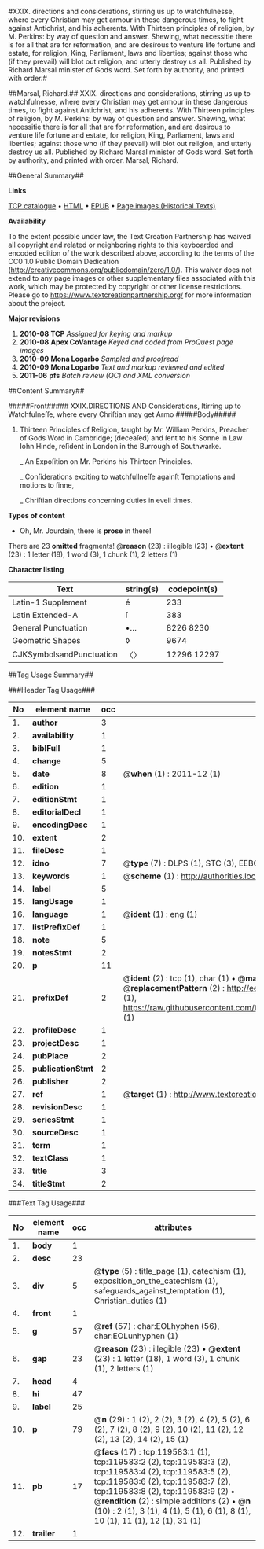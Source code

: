 #XXIX. directions and considerations, stirring us up to watchfulnesse, where every Christian may get armour in these dangerous times, to fight against Antichrist, and his adherents. With Thirteen principles of religion, by M. Perkins: by way of question and answer. Shewing, what necessitie there is for all that are for reformation, and are desirous to venture life fortune and estate, for religion, King, Parliament, laws and liberties; against those who (if they prevail) will blot out religion, and utterly destroy us all. Published by Richard Marsal minister of Gods word. Set forth by authority, and printed with order.#

##Marsal, Richard.##
XXIX. directions and considerations, stirring us up to watchfulnesse, where every Christian may get armour in these dangerous times, to fight against Antichrist, and his adherents. With Thirteen principles of religion, by M. Perkins: by way of question and answer. Shewing, what necessitie there is for all that are for reformation, and are desirous to venture life fortune and estate, for religion, King, Parliament, laws and liberties; against those who (if they prevail) will blot out religion, and utterly destroy us all. Published by Richard Marsal minister of Gods word. Set forth by authority, and printed with order.
Marsal, Richard.

##General Summary##

**Links**

[TCP catalogue](http://www.ota.ox.ac.uk/tcp/)  • 
[HTML](http://tei.it.ox.ac.uk/tcp/Texts-HTML/free/A89/A89555.html)  • 
[EPUB](http://tei.it.ox.ac.uk/tcp/Texts-EPUB/free/A89/A89555.epub) • 
[Page images (Historical Texts)](https://historicaltexts.jisc.ac.uk/eebo-99867278e)

**Availability**

To the extent possible under law, the Text Creation Partnership has waived all copyright and related or neighboring rights to this keyboarded and encoded edition of the work described above, according to the terms of the CC0 1.0 Public Domain Dedication (http://creativecommons.org/publicdomain/zero/1.0/). This waiver does not extend to any page images or other supplementary files associated with this work, which may be protected by copyright or other license restrictions. Please go to https://www.textcreationpartnership.org/ for more information about the project.

**Major revisions**

1. __2010-08__ __TCP__ *Assigned for keying and markup*
1. __2010-08__ __Apex CoVantage__ *Keyed and coded from ProQuest page images*
1. __2010-09__ __Mona Logarbo__ *Sampled and proofread*
1. __2010-09__ __Mona Logarbo__ *Text and markup reviewed and edited*
1. __2011-06__ __pfs__ *Batch review (QC) and XML conversion*

##Content Summary##

#####Front#####
XXIX.DIRECTIONS AND Considerations, ſtirring up to Watchfulneſſe, where every Chriſtian may get Armo
#####Body#####

1. Thirteen Principles of Religion, taught by Mr. William Perkins, Preacher of Gods Word in Cambridge; (deceaſed) and ſent to his Sonne in Law Iohn Hinde, reſident in London in the Burrough of Southwarke.

    _ An Expoſition on Mr. Perkins his Thirteen Principles.

    _ Conſiderations exciting to watchfullneſſe againſt Temptations and motions to ſinne,

    _ Chriſtian directions concerning duties in evell times.

**Types of content**

  * Oh, Mr. Jourdain, there is **prose** in there!

There are 23 **omitted** fragments! 
 @__reason__ (23) : illegible (23)  •  @__extent__ (23) : 1 letter (18), 1 word (3), 1 chunk (1), 2 letters (1)

**Character listing**


|Text|string(s)|codepoint(s)|
|---|---|---|
|Latin-1 Supplement|é|233|
|Latin Extended-A|ſ|383|
|General Punctuation|•…|8226 8230|
|Geometric Shapes|◊|9674|
|CJKSymbolsandPunctuation|〈〉|12296 12297|

##Tag Usage Summary##

###Header Tag Usage###

|No|element name|occ|attributes|
|---|---|---|---|
|1.|__author__|3||
|2.|__availability__|1||
|3.|__biblFull__|1||
|4.|__change__|5||
|5.|__date__|8| @__when__ (1) : 2011-12 (1)|
|6.|__edition__|1||
|7.|__editionStmt__|1||
|8.|__editorialDecl__|1||
|9.|__encodingDesc__|1||
|10.|__extent__|2||
|11.|__fileDesc__|1||
|12.|__idno__|7| @__type__ (7) : DLPS (1), STC (3), EEBO-CITATION (1), PROQUEST (1), VID (1)|
|13.|__keywords__|1| @__scheme__ (1) : http://authorities.loc.gov/ (1)|
|14.|__label__|5||
|15.|__langUsage__|1||
|16.|__language__|1| @__ident__ (1) : eng (1)|
|17.|__listPrefixDef__|1||
|18.|__note__|5||
|19.|__notesStmt__|2||
|20.|__p__|11||
|21.|__prefixDef__|2| @__ident__ (2) : tcp (1), char (1)  •  @__matchPattern__ (2) : ([0-9\-]+):([0-9IVX]+) (1), (.+) (1)  •  @__replacementPattern__ (2) : http://eebo.chadwyck.com/downloadtiff?vid=$1&page=$2 (1), https://raw.githubusercontent.com/textcreationpartnership/Texts/master/tcpchars.xml#$1 (1)|
|22.|__profileDesc__|1||
|23.|__projectDesc__|1||
|24.|__pubPlace__|2||
|25.|__publicationStmt__|2||
|26.|__publisher__|2||
|27.|__ref__|1| @__target__ (1) : http://www.textcreationpartnership.org/docs/. (1)|
|28.|__revisionDesc__|1||
|29.|__seriesStmt__|1||
|30.|__sourceDesc__|1||
|31.|__term__|1||
|32.|__textClass__|1||
|33.|__title__|3||
|34.|__titleStmt__|2||


###Text Tag Usage###

|No|element name|occ|attributes|
|---|---|---|---|
|1.|__body__|1||
|2.|__desc__|23||
|3.|__div__|5| @__type__ (5) : title_page (1), catechism (1), exposition_on_the_catechism (1), safeguards_against_temptation (1), Christian_duties (1)|
|4.|__front__|1||
|5.|__g__|57| @__ref__ (57) : char:EOLhyphen (56), char:EOLunhyphen (1)|
|6.|__gap__|23| @__reason__ (23) : illegible (23)  •  @__extent__ (23) : 1 letter (18), 1 word (3), 1 chunk (1), 2 letters (1)|
|7.|__head__|4||
|8.|__hi__|47||
|9.|__label__|25||
|10.|__p__|79| @__n__ (29) : 1 (2), 2 (2), 3 (2), 4 (2), 5 (2), 6 (2), 7 (2), 8 (2), 9 (2), 10 (2), 11 (2), 12 (2), 13 (2), 14 (2), 15 (1)|
|11.|__pb__|17| @__facs__ (17) : tcp:119583:1 (1), tcp:119583:2 (2), tcp:119583:3 (2), tcp:119583:4 (2), tcp:119583:5 (2), tcp:119583:6 (2), tcp:119583:7 (2), tcp:119583:8 (2), tcp:119583:9 (2)  •  @__rendition__ (2) : simple:additions (2)  •  @__n__ (10) : 2 (1), 3 (1), 4 (1), 5 (1), 6 (1), 8 (1), 10 (1), 11 (1), 12 (1), 31 (1)|
|12.|__trailer__|1||
